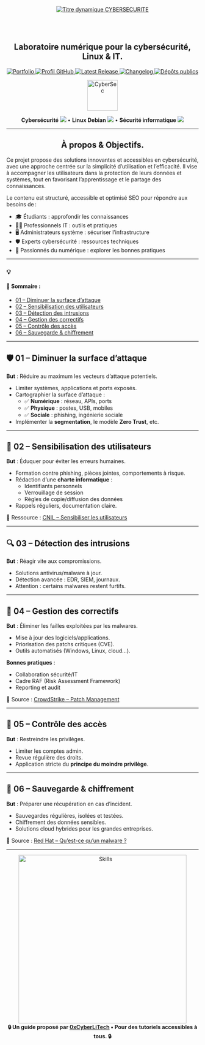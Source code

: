 <div align="center">

  <br></br>
  
  <a href="https://github.com/0xCyberLiTech">
  <img src="https://readme-typing-svg.herokuapp.com?font=JetBrains+Mono&size=50&duration=6000&pause=1000000000&color=FF0048&center=true&vCenter=true&width=1100&lines=%3ECYBERSECURITE_" alt="Titre dynamique CYBERSECURITE" />
  </a>
  
  <br></br>

  <h2>Laboratoire numérique pour la cybersécurité, Linux & IT.</h2>
  
  <p align="center">
      <a href="https://0xcyberlitech.github.io/">
        <img src="https://img.shields.io/badge/Portfolio-0xCyberLiTech-181717?logo=github&style=flat-square" alt="Portfolio" />
      </a>
      <a href="https://github.com/0xCyberLiTech">
        <img src="https://img.shields.io/badge/Profil-GitHub-181717?logo=github&style=flat-square" alt="Profil GitHub" />
      </a>
      <a href="https://github.com/0xCyberLiTech/Cybersecurite/releases/latest">
        <img src="https://img.shields.io/github/v/release/0xCyberLiTech/Cybersecurite?label=version" alt="Latest Release" />
      </a>
      <a href="https://github.com/0xCyberLiTech/Cybersecurite/blob/main/CHANGELOG.md">
        <img src="https://img.shields.io/badge/📄%20CHANGELOG-Cybersecurite-blue" alt="Changelog" />
      </a>
      <a href="https://github.com/0xCyberLiTech?tab=repositories">
        <img src="https://img.shields.io/badge/Dépôts-publics-blue?style=flat-square" alt="Dépôts publics" />
      </a>
  </p>

</div>

<div align="center">
  <img src="https://img.icons8.com/fluency/96/000000/cyber-security.png" alt="CyberSec" width="80"/>
</div>

<div align="center">
  <p>
    <strong>Cybersécurité</strong> <img src="https://img.icons8.com/color/24/000000/lock--v1.png"/> • <strong>Linux Debian</strong> <img src="https://img.icons8.com/color/24/000000/linux.png"/> • <strong>Sécurité informatique</strong> <img src="https://img.icons8.com/color/24/000000/shield-security.png"/>
  </p>
</div>

---

<div align="center">
  
## À propos & Objectifs.

</div>

Ce projet propose des solutions innovantes et accessibles en cybersécurité, avec une approche centrée sur la simplicité d’utilisation et l’efficacité. Il vise à accompagner les utilisateurs dans la protection de leurs données et systèmes, tout en favorisant l’apprentissage et le partage des connaissances.

Le contenu est structuré, accessible et optimisé SEO pour répondre aux besoins de :
- 🎓 Étudiants : approfondir les connaissances
- 👨‍💻 Professionnels IT : outils et pratiques
- 🖥️ Administrateurs système : sécuriser l’infrastructure
- 🛡️ Experts cybersécurité : ressources techniques
- 🚀 Passionnés du numérique : explorer les bonnes pratiques

---

### 💡
#### 👋 Sommaire :

- [01 – Diminuer la surface d’attaque](#balise_01)  
- [02 – Sensibilisation des utilisateurs](#balise_02)  
- [03 – Détection des intrusions](#balise_03)  
- [04 – Gestion des correctifs](#balise_04)  
- [05 – Contrôle des accès](#balise_05)  
- [06 – Sauvegarde & chiffrement](#balise_06)  

---

<a name="balise_01"></a>
## 🛡️ 01 – Diminuer la surface d’attaque

**But** : Réduire au maximum les vecteurs d’attaque potentiels.

- Limiter systèmes, applications et ports exposés.  
- Cartographier la surface d’attaque :  
  - ✅ **Numérique** : réseau, APIs, ports  
  - ✅ **Physique** : postes, USB, mobiles  
  - ✅ **Sociale** : phishing, ingénierie sociale  
- Implémenter la **segmentation**, le modèle **Zero Trust**, etc.

---

<a name="balise_02"></a>
## 📣 02 – Sensibilisation des utilisateurs

**But** : Éduquer pour éviter les erreurs humaines.

- Formation contre phishing, pièces jointes, comportements à risque.  
- Rédaction d’une **charte informatique** :  
  - Identifiants personnels  
  - Verrouillage de session  
  - Règles de copie/diffusion des données  
- Rappels réguliers, documentation claire.

📌 Ressource : [CNIL – Sensibiliser les utilisateurs](https://www.cnil.fr/fr/securite-informatique-sensibiliser-les-utilisateurs)

---

<a name="balise_03"></a>
## 🔍 03 – Détection des intrusions

**But** : Réagir vite aux compromissions.

- Solutions antivirus/malware à jour.  
- Détection avancée : EDR, SIEM, journaux.  
- Attention : certains malwares restent furtifs.

---

<a name="balise_04"></a>
## 🔧 04 – Gestion des correctifs

**But** : Éliminer les failles exploitées par les malwares.

- Mise à jour des logiciels/applications.  
- Priorisation des patchs critiques (CVE).  
- Outils automatisés (Windows, Linux, cloud…).

**Bonnes pratiques** :  
- Collaboration sécurité/IT  
- Cadre RAF (Risk Assessment Framework)  
- Reporting et audit

📌 Source : [CrowdStrike – Patch Management](https://www.crowdstrike.fr/cybersecurity-101/patch-management/)

---

<a name="balise_05"></a>
## 🔐 05 – Contrôle des accès

**But** : Restreindre les privilèges.

- Limiter les comptes admin.  
- Revue régulière des droits.  
- Application stricte du **principe du moindre privilège**.

---

<a name="balise_06"></a>
## 💾 06 – Sauvegarde & chiffrement

**But** : Préparer une récupération en cas d’incident.

- Sauvegardes régulières, isolées et testées.  
- Chiffrement des données sensibles.  
- Solutions cloud hybrides pour les grandes entreprises.

📌 Source : [Red Hat – Qu’est-ce qu’un malware ?](https://www.redhat.com/fr/topics/security/what-is-malware)

---

<div align="center">
  <a href="https://github.com/0xCyberLiTech" target="_blank" rel="noopener">
    <img src="https://skillicons.dev/icons?i=linux,debian,bash,docker,nginx,git,vim,python,markdown" alt="Skills" width="440">
  </a>
</div>

<div align="center">
  <b>🔒 Un guide proposé par <a href="https://github.com/0xCyberLiTech">0xCyberLiTech</a> • Pour des tutoriels accessibles à tous. 🔒</b>
</div>

